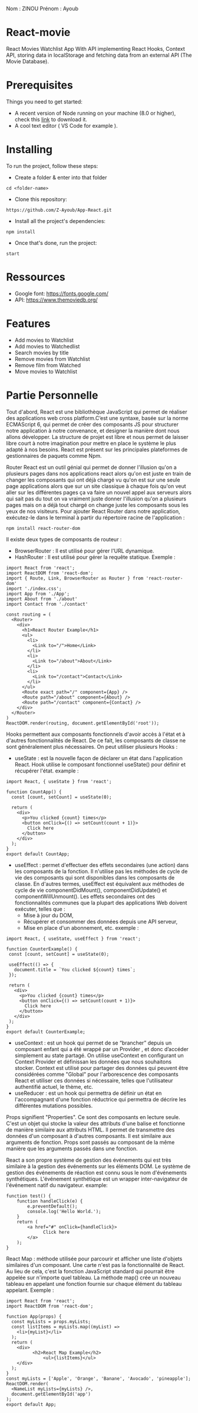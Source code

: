 Nom : ZINOU 
Prénom : Ayoub


# React-movie

React Movies Watchlist App With API implementing React Hooks, Context API, storing data in localStorage and fetching data from an external API (The Movie Database).

# Prerequisites

Things you need to get started:

- A recent version of Node running on your machine (8.0 or higher), check this [link](https://nodejs.org/en/) to download it.
- A cool text editor ( VS Code for example ).

# Installing 

To run the project, follow these steps:

- Create a folder & enter into that folder
```
cd <folder-name> 
```
- Clone this repository:
```
https://github.com/Z-Ayoub/App-React.git
```
- Install all the project's dependencies:
```
npm install
```
- Once that's done, run the project:
```
start
```
# Ressources 

- Google font: https://fonts.google.com/
- API: https://www.themoviedb.org/

# Features

- Add movies to Watchlist
- Add movies to Watchedlist 
- Search movies by title
- Remove movies from Watchlist
- Remove film from Watched
- Move movies to Watchlist

# Partie Personnelle 

Tout d'abord, React est une bibliothèque JavaScript qui permet de réaliser des applications web cross platform.C’est une syntaxe, basée sur la norme ECMAScript 6,
qui permet de créer des composants JS pour structurer notre application à notre convenance, et designer la manière dont nous allons développer. La structure de projet
est libre et nous permet de laisser libre court à notre imagination pour mettre en place le système le plus adapté à nos besoins. React est présent sur les principales 
plateformes de gestionnaires de paquets comme Npm.

Router React est un outil génial qui permet de donner l'illusion qu'on a plusieurs pages dans nos applications react alors qu'on est  juste en train de changer les 
composants qui ont déjà chargé vu qu'on est sur une seule page applications alors que sur un site classique à chaque fois qu'on veut aller sur les différentes pages 
ça va faire un nouvel appel aux serveurs alors qui sait pas du tout on va vraiment juste donner l'illusion qu'on a plusieurs pages mais on a déjà tout chargé on change
juste les composants sous les yeux de nos visiteurs. Pour ajouter React Router dans notre application, exécutez-le dans le terminal à partir du répertoire racine de 
l'application :
```
npm install react-router-dom
```
Il existe deux types de composants de routeur :
  - BrowserRouter : Il est utilisé pour gérer l'URL dynamique.
  - HashRouter : Il est utilisé pour gérer la requête statique.
Exemple :
```
import React from 'react';  
import ReactDOM from 'react-dom';  
import { Route, Link, BrowserRouter as Router } from 'react-router-dom'  
import './index.css';  
import App from './App';  
import About from './about'  
import Contact from './contact'  
  
const routing = (  
  <Router>  
    <div>  
      <h1>React Router Example</h1>  
      <ul>  
        <li>  
          <Link to="/">Home</Link>  
        </li>  
        <li>  
          <Link to="/about">About</Link>  
        </li>  
        <li>  
          <Link to="/contact">Contact</Link>  
        </li>  
      </ul>  
      <Route exact path="/" component={App} />  
      <Route path="/about" component={About} />  
      <Route path="/contact" component={Contact} />  
    </div>  
  </Router>  
)  
ReactDOM.render(routing, document.getElementById('root'));
```

Hooks permettent aux composants fonctionnels d'avoir accès à l'état et à d'autres fonctionnalités de React. De ce fait, les composants de classe ne sont généralement plus nécessaires. On peut utiliser plusieurs Hooks :
 - useState : est la nouvelle façon de déclarer un état dans l'application React. Hook utilise le composant fonctionnel useState() pour définir et récupérer l'état.
 example : 
```
import React, { useState } from 'react';  
  
function CountApp() {  
  const [count, setCount] = useState(0);  
  
  return (  
    <div>  
      <p>You clicked {count} times</p>  
      <button onClick={() => setCount(count + 1)}>  
        Click here  
      </button>  
    </div>  
  );  
}  
export default CountApp;  
```
 
 - useEffect : permet d'effectuer des effets secondaires (une action) dans les composants de la fonction. Il n'utilise pas les méthodes de cycle de vie des composants qui sont disponibles dans les composants de classe. En d'autres termes, useEffect est équivalent aux méthodes de cycle de vie componentDidMount(), componentDidUpdate() et componentWillUnmount().
Les effets secondaires ont des fonctionnalités communes que la plupart des applications Web doivent exécuter, telles que :
    - Mise à jour du DOM,
    - Récupérer et consommer des données depuis une API serveur,
    - Mise en place d'un abonnement, etc.
 exemple :
 ```
 import React, { useState, useEffect } from 'react';  
  
function CounterExample() {  
  const [count, setCount] = useState(0);  
  
  useEffect(() => {  
    document.title = `You clicked ${count} times`;  
  });  
  
  return (  
    <div>  
      <p>You clicked {count} times</p>  
      <button onClick={() => setCount(count + 1)}>  
        Click here  
      </button>  
    </div>  
  );  
}  
export default CounterExample;  
 ```
 - useContext : est un hook qui permet de se “brancher” depuis un composant enfant qui a été wrappé par un Provider  , et donc d’accéder simplement au state partagé.
On utilise useContext en configurant un Context Provider et définissan les données que nous souhaitons stocker. Context est utilisé pour partager des données qui peuvent être considérées comme "Global" pour l'arborescence des composants React et utiliser ces données si nécessaire, telles que l'utilisateur authentifié actuel, le thème, etc.
 - useReducer : est un hook qui permettra de définir un état en l'accompagnant d'une fonction réductrice qui permettra de décrire les différentes mutations possibles.

Props signifient "Properties". Ce sont des composants en lecture seule. C'est un objet qui stocke la valeur des attributs d'une balise et fonctionne de manière similaire aux attributs HTML. Il permet de transmettre des données d'un composant à d'autres composants. Il est similaire aux arguments de fonction. Props sont passés au composant de la même manière que les arguments passés dans une fonction.


React a son propre système de gestion des événements qui est très similaire à la gestion des événements sur les éléments DOM. Le système de gestion des événements de réaction est connu sous le nom d'événements synthétiques. L'événement synthétique est un wrapper inter-navigateur de l'événement natif du navigateur.
example: 
```
function test() {  
    function handleClick(e) {  
        e.preventDefault();  
        console.log('Hello World.');  
    }  
    return (  
        <a href="#" onClick={handleClick}>  
              Click here  
        </a>  
    );  
} 
```
React Map : méthode utilisée pour parcourir et afficher une liste d'objets similaires d'un composant. Une carte n'est pas la fonctionnalité de React. Au lieu de cela, c'est la fonction JavaScript standard qui pourrait être appelée sur n'importe quel tableau. La méthode map() crée un nouveau tableau en appelant une fonction fournie sur chaque élément du tableau appelant.
Exemple :
```
import React from 'react';   
import ReactDOM from 'react-dom';   
  
function App(props) {  
  const myLists = props.myLists;  
  const listItems = myLists.map((myList) =>  
    <li>{myList}</li>  
  );  
  return (  
    <div>  
          <h2>React Map Example</h2>  
              <ul>{listItems}</ul>  
    </div>  
  );  
}  
const myLists = ['Apple', 'Orange', 'Banane', 'Avocado', 'pineapple'];   
ReactDOM.render(  
  <NameList myLists={myLists} />,  
  document.getElementById('app')  
);  
export default App;  
```

